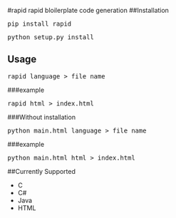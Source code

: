 #rapid
rapid bloilerplate code generation
##Installation
<pre>pip install rapid</pre>
<pre>python setup.py install</pre>

## Usage
<pre>
rapid language > file_name
</pre>
###example

<pre>
rapid html > index.html
</pre>
###Without installation
<pre>
python main.html language > file_name
</pre>
###example
<pre>
python main.html html > index.html
</pre>

##Currently Supported
* C
* C#
* Java
* HTML
